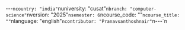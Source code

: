 ﻿---`ncountry: "india"`nuniversity: "cusat"`nbranch: "computer-science"`nversion: "2025"`nsemester: 6`ncourse_code: ""`ncourse_title: ""`nlanguage: "english"`ncontributor: "Pranavsanthoshnair"`n---`n
